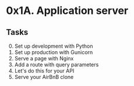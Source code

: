 # 0x1A. Application server

## Tasks
0. Set up development with Python
1. Set up production with Gunicorn
2. Serve a page with Nginx
3. Add a route with query parameters
4. Let's do this for your API
5. Serve your AirBnB clone
